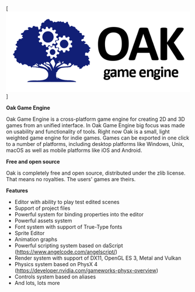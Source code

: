 [![Oak Game Engine logo](/logo.png)]

**Oak Game Engine**

Oak Game Engine is a cross-platform game engine for creating 2D and 3D
games from an unified interface. In Oak Game Engine big focus was made on
usability and functionality of tools. Right now Oak is a small, light weighted
game engine for indie games. Games can be exported in one click to a number of
platforms, including desktop platforms like Windows, Unix, macOS as well as
mobile platforms like iOS and Android.

**Free and open source**

Oak is completely free and open source, distributed under the zlib license. That means no royalties.
The users' games are theirs.

**Features**

- Editor with ability to play test edited scenes
- Support of project files
- Powerful system for binding properties into the editor
- Powerful assets system
- Font system with support of True-Type fonts
- Sprite Editor
- Animation graphs
- Powerful scripting system based on daScript (https://www.angelcode.com/angelscript/)
- Render system with support of DX11, OpenGL ES 3, Metal and Vulkan
- Physics system based on PhysX 4 (https://developer.nvidia.com/gameworks-physx-overview)
- Controls system based on aliases
- And lots, lots more
